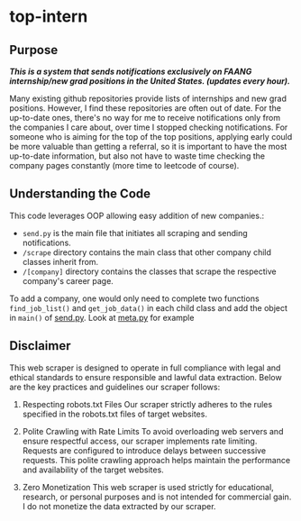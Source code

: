 # top-intern

## Purpose

_**This is a system that sends notifications exclusively on FAANG internship/new grad positions in the United States. (updates every hour).**_

Many existing github repositories provide lists of internships and new grad positions. However, I find these repositories are often out of date. For the up-to-date ones, there's no way for me to receive notifications only from the companies I care about, over time I stopped checking notifications. For someone who is aiming for the top of the top positions, applying early could be more valuable than getting a referral, so it is important to have the most up-to-date information, but also not have to waste time checking the company pages constantly (more time to leetcode of course).

## Understanding the Code
This code leverages OOP allowing easy addition of new companies.:

- `send.py` is the main file that initiates all scraping and sending notifications.
- `/scrape` directory contains the main class that other company child classes inherit from. 
- `/[company]` directory contains the classes that scrape the respective company's career page. 

To add a company, one would only need to complete two functions `find_job_list()` and `get_job_data()` in each child class and add the object in `main()` of [send.py](send.py). Look at [meta.py](./meta/meta.py) for example

## Disclaimer
This web scraper is designed to operate in full compliance with legal and ethical standards to ensure responsible and lawful data extraction. Below are the key practices and guidelines our scraper follows:

1. Respecting robots.txt Files
Our scraper strictly adheres to the rules specified in the robots.txt files of target websites. 

2. Polite Crawling with Rate Limits
To avoid overloading web servers and ensure respectful access, our scraper implements rate limiting. Requests are configured to introduce delays between successive requests. This polite crawling approach helps maintain the performance and availability of the target websites.

3. Zero Monetization
This web scraper is used strictly for educational, research, or personal purposes and is not intended for commercial gain. I do not monetize the data extracted by our scraper. 
